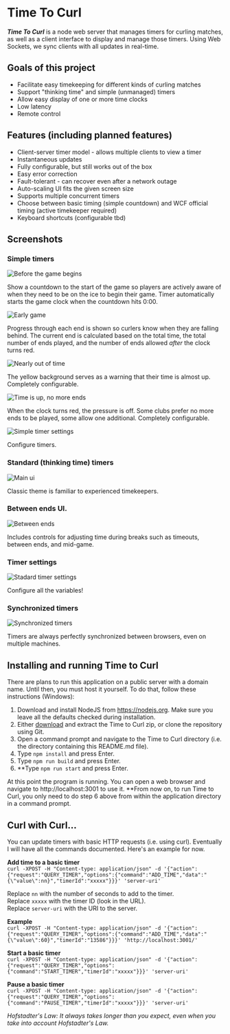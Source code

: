# Time To Curl
***Time To Curl*** is a node web server that manages timers for curling matches, as well as a client interface to display and manage those timers. Using Web Sockets, we sync clients with all updates in real-time.

## Goals of this project
- Facilitate easy timekeeping for different kinds of curling matches
- Support "thinking time" and simple (unmanaged) timers
- Allow easy display of one or more time clocks
- Low latency
- Remote control

## Features (including planned features)
- Client-server timer model - allows multiple clients to view a timer
- Instantaneous updates
- Fully configurable, but still works out of the box
- Easy error correction
- Fault-tolerant - can recover even after a network outage
- Auto-scaling UI fits the given screen size
- Supports multiple concurrent timers
- Choose between basic timing (simple countdown) and WCF official timing (active timekeeper required)
- Keyboard shortcuts (configurable tbd)

## Screenshots

### Simple timers
![Before the game begins](assets/simple-ui-blue.png)

Show a countdown to the start of the game so players are actively aware of when they need to be on the ice to begin their game. Timer automatically starts the game clock when the countdown hits 0:00.

![Early game](assets/simple-ui.png)

Progress through each end is shown so curlers know when they are falling behind. The current end is calculated based on the total time, the total number of ends played, and the number of ends allowed _after_ the clock turns red.

![Nearly out of time](assets/simple-ui-yellow.png)

The yellow background serves as a warning that their time is almost up. Completely configurable.

![Time is up, no more ends](assets/simple-ui-red.png)

When the clock turns red, the pressure is off. Some clubs prefer no more ends to be played, some allow one additional. Completely configurable.

![Simple timer settings](assets/timer-settings-simple.png)

Configure timers.

### Standard (thinking time) timers
![Main ui](assets/main-ui.png)

Classic theme is familiar to experienced timekeepers.

### Between ends UI.
![Between ends](assets/between-end-time-ui.png)

Includes controls for adjusting time during breaks such as timeouts, between ends, and mid-game.

### Timer settings
![Stadard timer settings](assets/timer-settings-standard.png)

Configure all the variables!

### Synchronized timers
![Synchronized timers](assets/synchronized-ui.png)

Timers are always perfectly synchronized between browsers, even on multiple machines.

## Installing and running Time to Curl
There are plans to run this application on a public server with a domain name. Until then, you must host it yourself. To do that, follow these instructions (Windows):

1. Download and install NodeJS from https://nodejs.org. Make sure you leave all the defaults checked during installation.
2. Either [download](https://github.com/trianglecurling/timetocurl/archive/master.zip) and extract the Time to Curl zip, or clone the repository using Git.
3. Open a command prompt and navigate to the Time to Curl directory (i.e. the directory containing this README.md file).
4. Type `npm install` and press Enter.
5. Type `npm run build` and press Enter.
6. **Type `npm run start` and press Enter.

At this point the program is running. You can open a web browser and navigate to http://localhost:3001 to use it. **From now on, to run Time to Curl, you only need to do step 6 above from within the application directory in a command prompt.

## Curl with Curl...
You can update timers with basic HTTP requests (i.e. using curl). Eventually I will have all the commands documented. Here's an example for now.

**Add time to a basic timer**  
`curl -XPOST -H "Content-type: application/json" -d '{"action": {"request":"QUERY_TIMER","options":{"command":"ADD_TIME","data":"{\"value\":nn}","timerId":"xxxxx"}}}' 'server-uri'`

Replace `nn` with the number of seconds to add to the timer.  
Replace `xxxxx` with the timer ID (look in the URL).  
Replace `server-uri` with the URI to the server.

**Example**  
`curl -XPOST -H "Content-type: application/json" -d '{"action": {"request":"QUERY_TIMER","options":{"command":"ADD_TIME","data":"{\"value\":60}","timerId":"13586"}}}' 'http://localhost:3001/'`

**Start a basic timer**  
`curl -XPOST -H "Content-type: application/json" -d '{"action": {"request":"QUERY_TIMER","options":{"command":"START_TIMER","timerId":"xxxxx"}}}' 'server-uri'`

**Pause a basic timer**  
`curl -XPOST -H "Content-type: application/json" -d '{"action": {"request":"QUERY_TIMER","options":{"command":"PAUSE_TIMER","timerId":"xxxxx"}}}' 'server-uri'`


*Hofstadter's Law: It always takes longer than you expect, even when you take into account Hofstadter's Law.*
